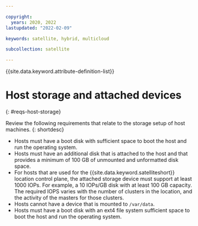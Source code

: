 ```yaml
---

copyright:
  years: 2020, 2022
lastupdated: "2022-02-09"

keywords: satellite, hybrid, multicloud

subcollection: satellite

---
```


{{site.data.keyword.attribute-definition-list}}


# Host storage and attached devices
{: #reqs-host-storage}

Review the following requirements that relate to the storage setup of host machines.
{: shortdesc}

- Hosts must have a boot disk with sufficient space to boot the host and run the operating system.
- Hosts must have an additional disk that is attached to the host and that provides a minimum of 100 GB of unmounted and unformatted disk space.
- For hosts that are used for the {{site.data.keyword.satelliteshort}} location control plane, the attached storage device must support at least 1000 IOPs. For example, a 10 IOPs/GB disk with at least 100 GB capacity. The required IOPS varies with the number of clusters in the location, and the activity of the masters for those clusters.
- Hosts cannot have a device that is mounted to `/var/data`.
- Hosts must have a boot disk with an ext4 file system sufficient space to boot the host and run the operating system.
